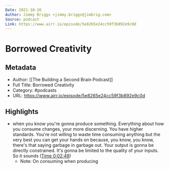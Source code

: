 ```yaml
---
Date: 2021-10-26
Author: Jimmy Briggs <jimmy.briggs@jimbrig.com>
Source: podcast
Link: https://www.airr.io/episode/5e8265e24cc59f3b892e9c0d
---
```

# Borrowed Creativity

## Metadata
- Author: [[The Building a Second Brain Podcast]]
- Full Title: Borrowed Creativity
- Category: #podcasts
- URL: https://www.airr.io/episode/5e8265e24cc59f3b892e9c0d

## Highlights
- when you know you're gonna produce something. Everything about how you consume changes, your more discerning. You have higher standards. You're not willing to waste time consuming anything but the very best you can get your hands on because, you know, you know, there's that saying garbage in garbage out. Your output is gonna be directly constrained. It's gonna be limited to the quality of your inputs. So it sounds ([Time 0:02:49](https://www.airr.io/quote/5fc5321cbb807d2eb430a573))
    - Note: On consuming when producing
